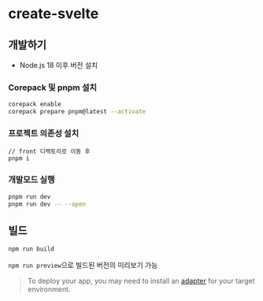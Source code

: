 # create-svelte

## 개발하기

- Node.js 18 이후 버전 설치

### Corepack 및 pnpm 설치

```bash
corepack enable
corepack prepare pnpm@latest --activate
```

### 프로젝트 의존성 설치

```
// front 디렉토리로 이동 후
pnpm i
```

### 개발모드 실행

```bash
pnpm run dev
pnpm run dev -- --open
```

## 빌드

```bash
npm run build
```

`npm run preview`으로 빌드된 버전의 미리보기 가능

> To deploy your app, you may need to install an [adapter](https://kit.svelte.dev/docs/adapters) for your target
> environment.
